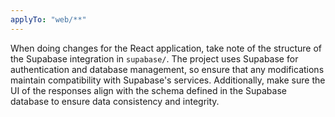 ```yaml
---
applyTo: "web/**"
---
```


When doing changes for the React application, take note of the structure of the Supabase integration in `supabase/`. The project uses Supabase for authentication and database management, so ensure that any modifications maintain compatibility with Supabase's services. Additionally, make sure the UI of the responses align with the schema defined in the Supabase database to ensure data consistency and integrity.
